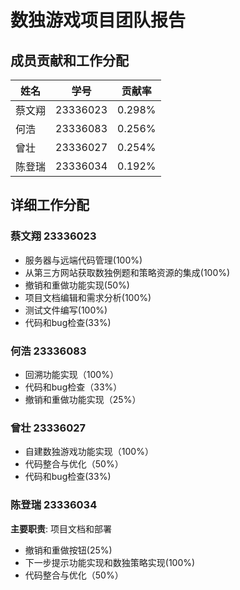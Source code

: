 # 数独游戏项目团队报告

## 成员贡献和工作分配

| 姓名 | 学号 | 贡献率 |
|------|------|--------|
| 蔡文翔 | 23336023 | 0.298% |
| 何浩 | 23336083 | 0.256% |
| 曾壮 | 23336027 | 0.254% |
| 陈登瑞 | 23336034 | 0.192% |

## 详细工作分配

### 蔡文翔 23336023 
- 服务器与远端代码管理(100%)
- 从第三方网站获取数独例题和策略资源的集成(100%)
- 撤销和重做功能实现(50%)
- 项目文档编辑和需求分析(100%)
- 测试文件编写(100%)
- 代码和bug检查(33%)

### 何浩 23336083
- 回溯功能实现（100%）
- 代码和bug检查（33%）
- 撤销和重做功能实现（25%）

### 曾壮 23336027 
- 自建数独游戏功能实现（100%）
- 代码整合与优化（50%）
- 代码和bug检查(33%)

### 陈登瑞 23336034
**主要职责**: 项目文档和部署
- 撤销和重做按钮(25%)
- 下一步提示功能实现和数独策略实现(100%)
- 代码整合与优化（50%）




